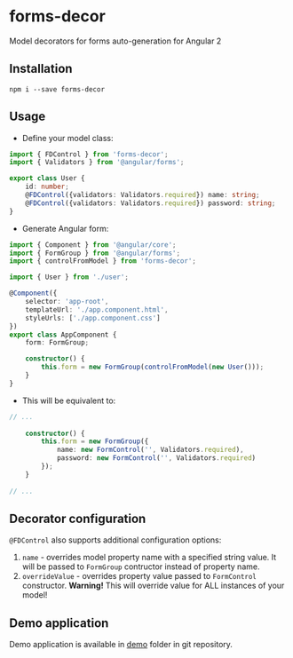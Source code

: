 # forms-decor

Model decorators for forms auto-generation for Angular 2

## Installation

```
npm i --save forms-decor
```

## Usage

* Define your model class:

```TypeScript
import { FDControl } from 'forms-decor';
import { Validators } from '@angular/forms';

export class User {
    id: number;
    @FDControl({validators: Validators.required}) name: string;
    @FDControl({validators: Validators.required}) password: string;
}
```

* Generate Angular form:

```TypeScript
import { Component } from '@angular/core';
import { FormGroup } from '@angular/forms';
import { controlFromModel } from 'forms-decor';

import { User } from './user';

@Component({
    selector: 'app-root',
    templateUrl: './app.component.html',
    styleUrls: ['./app.component.css']
})
export class AppComponent {
    form: FormGroup;

    constructor() {
        this.form = new FormGroup(controlFromModel(new User()));
    }
}
```

* This will be equivalent to:

```TypeScript
// ...
    
    constructor() {
        this.form = new FormGroup({
            name: new FormControl('', Validators.required),
            password: new FormControl('', Validators.required)
        });
    }
    
// ...
```

## Decorator configuration

`@FDControl` also supports additional configuration options:

1. `name` - overrides model property name with a specified string value.
    It will be passed to `FormGroup` contructor instead of property name.
2. `overrideValue` - overrides property value passed to `FormControl` constructor.
    **Warning!** This will override value for ALL instances of your model!

## Demo application

Demo application is available in [demo](https://github.com/Auxx/forms-decor/tree/master/demo) folder in git repository.
